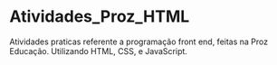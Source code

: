 # Atividades_Proz_HTML 
Atividades praticas referente a programação front end, feitas na Proz Educação. Utilizando HTML, CSS, e JavaScript.
